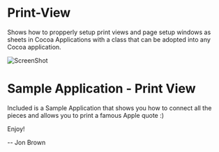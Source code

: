 Print-View
==========

Shows how to propperly setup print views and page setup windows as sheets in Cocoa Applications with a class that can be adopted into any Cocoa application.

![ScreenShot](https://raw.github.com/jonbrown21/Print-View/master/Screenshots/PrintWIndow1.png)


Sample Application - Print View
===================
Included is a Sample Application that shows you how to connect all the pieces and allows you to print a famous Apple quote :)

Enjoy!

-- Jon Brown
